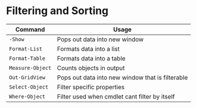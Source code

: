 # Filtering and Sorting

| **Command** | **Usage** |
|-------------|-----------|
| `-Show` | Pops out data into new window |
| `Format-List` | Formats data into a list |
| `Format-Table` | Formats data into a table |
| `Measure-Object` | Counts objects in output |
| `Out-GridView` | Pops out data into new window that is filterable |
| `Select-Object` | Filter specific properties |
| `Where-Object` | Filter used when cmdlet cant filter by itself |